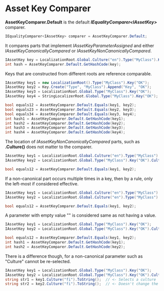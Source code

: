 # Asset Key Comparer

**AssetKeyComparer.Default** is the default **<i>IEqualityComparer&lt;IAssetKey&gt;</i>** comparer.

```csharp
IEqualityComparer<IAssetKey> comparer = AssetKeyComparer.Default;
```

It compares parts that implement *IAssetKeyParameterAssigned* and either *IAssetKeyCanonicallyCompared* or *IAssetKeyNonCanonicallyCompared*.

```csharp
IAssetKey key = LocalizationRoot.Global.Culture("en").Type("MyClass").Key("OK");
int hash = AssetKeyComparer.Default.GetHashCode(key);
```

Keys that are constructed from different roots are reference comparable. 

```csharp
IAssetKey key1 = new LocalizationRoot().Type("MyClass").Key("OK");
IAssetKey key2 = Key.Create("Type", "MyClass").Append("Key", "OK");
IAssetKey key3 = LocalizationRoot.Global.Type("MyClass").Key("OK");
IAssetKey key4 = StringLocalizerRoot.Global.Type("MyClass").Key("OK");

bool equals12 = AssetKeyComparer.Default.Equals(key1, key2);
bool equals23 = AssetKeyComparer.Default.Equals(key2, key3);
bool equals34 = AssetKeyComparer.Default.Equals(key3, key4);
int hash1 = AssetKeyComparer.Default.GetHashCode(key1);
int hash2 = AssetKeyComparer.Default.GetHashCode(key2);
int hash3 = AssetKeyComparer.Default.GetHashCode(key3);
int hash4 = AssetKeyComparer.Default.GetHashCode(key4);
```

The location of *IAssetKeyNonCanonicallyCompared* parts, such as **.Culture()** does not matter to the comparer.

```csharp
IAssetKey key1 = LocalizationRoot.Global.Culture("en").Type("MyClass").Key("OK");
IAssetKey key2 = LocalizationRoot.Global.Type("MyClass").Key("OK").Culture("en");

bool equals12 = AssetKeyComparer.Default.Equals(key1, key2);
```

If a non-canonical part occurs multiple times in a key, then by a rule, only the left-most if considered effective.

```csharp
IAssetKey key1 = LocalizationRoot.Global.Culture("en").Type("MyClass").Key("OK");
IAssetKey key2 = LocalizationRoot.Global.Culture("en").Type("MyClass").Key("OK").Culture("de");

bool equals12 = AssetKeyComparer.Default.Equals(key1, key2);
```

A parameter with empty value "" is considered same as not having a value.

```csharp
IAssetKey key1 = LocalizationRoot.Global.Type("MyClass").Key("OK");
IAssetKey key2 = LocalizationRoot.Global.Type("MyClass").Key("OK").Culture("");

bool equals12 = AssetKeyComparer.Default.Equals(key1, key2);
int hash1 = AssetKeyComparer.Default.GetHashCode(key1);
int hash2 = AssetKeyComparer.Default.GetHashCode(key2);
```

There is a difference though, for a non-canonical parameter such as "Culture" cannot be re-selected.

```csharp
IAssetKey key1 = LocalizationRoot.Global.Type("MyClass").Key("OK");
IAssetKey key2 = LocalizationRoot.Global.Type("MyClass").Key("OK").Culture("");
string str1 = key1.Culture("fi").ToString();  // <- Selects a culture
string str2 = key2.Culture("fi").ToString();  // <- Doesn't change the effective culture
```

